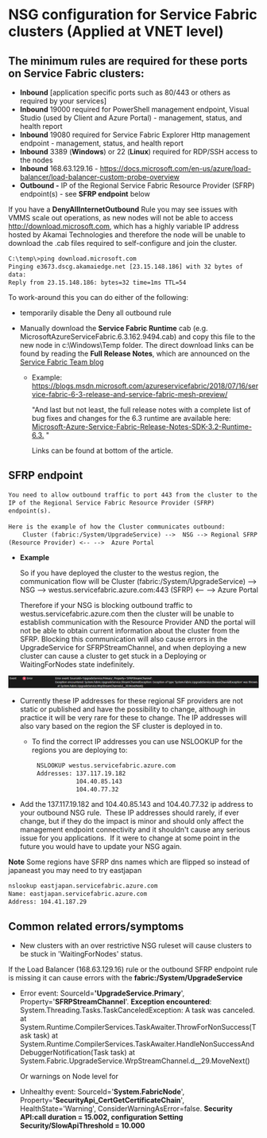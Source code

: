 # NSG configuration for Service Fabric clusters (Applied at VNET level)

## **The minimum rules are required for these ports on Service Fabric clusters:**
-   **Inbound** \[application specific ports such as 80/443 or others as required by your services\]
-   **Inbound** 19000 required for PowerShell management endpoint, Visual Studio (used by Client and Azure Portal) - management, status, and health report
-   **Inbound** 19080 required for Service Fabric Explorer Http management endpoint - management, status, and health report
-   **Inbound** 3389 (**Windows**) or 22 (**Linux**) required for RDP/SSH access to the nodes
-   **Inbound** 168.63.129.16 - <https://docs.microsoft.com/en-us/azure/load-balancer/load-balancer-custom-probe-overview>
-   **Outbound -** IP of the Regional Service Fabric Resource Provider (SFRP) endpoint(s) - see **SFRP endpoint** below

If you have a **DenyAllInternetOutbound** Rule you may see issues with VMMS scale out operations, as new nodes will not be able to access http://download.microsoft.com, which has a highly variable IP address hosted by Akamai Technologies and therefore the node will be unable to download the .cab files required to self-configure and join the cluster.

```command
C:\temp\>ping download.microsoft.com
Pinging e3673.dscg.akamaiedge.net [23.15.148.186] with 32 bytes of data:
Reply from 23.15.148.186: bytes=32 time=1ms TTL=54
```

To work-around this you can do either of the following:

- temporarily disable the  Deny all outbound rule
- Manually download the **Service Fabric Runtime** cab (e.g. MicrosoftAzureServiceFabric.6.3.162.9494.cab) and copy this file to the new node in c:\Windows\Temp folder.  The direct download links can be found by reading the **Full Release Notes**, which are announced on the [Service Fabric Team blog](https://blogs.msdn.microsoft.com/azureservicefabric/)

    - Example: https://blogs.msdn.microsoft.com/azureservicefabric/2018/07/16/service-fabric-6-3-release-and-service-fabric-mesh-preview/

        "And last but not least, the full release notes with a complete list of bug fixes and changes for the 6.3 runtime are available here: [Microsoft-Azure-Service-Fabric-Release-Notes-SDK-3.2-Runtime-6.3.](https://msdnshared.blob.core.windows.net/media/2018/07/Microsoft-Azure-Service-Fabric-Release-Notes-SDK-3.2-Runtime-6.3.pdf) "

        Links can be found at bottom of the article.


## **SFRP endpoint** 

    You need to allow outbound traffic to port 443 from the cluster to the IP of the Regional Service Fabric Resource Provider (SFRP) endpoint(s).

    Here is the example of how the Cluster communicates outbound:
        Cluster (fabric:/System/UpgradeService) -->  NSG --> Regional SFRP (Resource Provider) <-- -->  Azure Portal

- **Example**

    So if you have deployed the cluster to the westus region, the communication flow  will be 
        Cluster (fabric:/System/UpgradeService) -->  NSG --> westus.servicefabric.azure.com:443 (SFRP) <-- -->  Azure Portal

    Therefore if your NSG is blocking outbound traffic to westus.servicefabric.azure.com then the cluster will be unable to establish communication with the Resource Provider AND the portal will not be able to obtain current information about the cluster from the SFRP. Blocking this communication will also cause errors in the UpgradeService for SFRPStreamChannel, and when deploying a new cluster can cause a cluster to get stuck in a Deploying or WaitingForNodes state indefinitely.

![Error UpgradeService.Primary, SFRPStreamChannel, System.FabricUpgradeService.StreamChannelException](../media/nsg01.png)

* Currently these IP addresses for these regional SF providers are not static or published and have the possibility to change, although in practice it will be very rare for these to change. The IP addresses will also vary based on the region the SF cluster is deployed in to.

    - To find the correct IP addresses you can use NSLOOKUP for the regions you are deploying to:

```command
        NSLOOKUP westus.servicefabric.azure.com
        Addresses: 137.117.19.182
                   104.40.85.143
                   104.40.77.32
```

- Add the 137.117.19.182 and 104.40.85.143 and 104.40.77.32 ip address to your outbound NSG rule.  These IP addresses should rarely, if ever change, but if they do the impact is minor and should only affect the management endpoint connectivity and it shouldn't cause any serious issue for you applications.  If it were to change at some point in the future you would have to update your NSG again. 


**Note**  Some regions have SFRP dns names which are flipped so instead of japaneast you may need to try eastjapan

    nslookup eastjapan.servicefabric.azure.com
    Name: eastjapan.servicefabric.azure.com
    Address: 104.41.187.29 

## **Common related errors/symptoms**

* New clusters with an over restrictive NSG ruleset will cause clusters to be stuck in 'WaitingForNodes' status.  

If the Load Balancer (168.63.129.16) rule or the outbound SFRP endpoint rule is missing it can cause errors with the **fabric:/System/UpgradeService**

* Error event: SourceId=**\'UpgradeService.Primary**\', Property=\'**SFRPStreamChannel**\'. **Exception encountered**: System.Threading.Tasks.TaskCanceledException: A task was canceled. at System.Runtime.CompilerServices.TaskAwaiter.ThrowForNonSuccess(Task task) at System.Runtime.CompilerServices.TaskAwaiter.HandleNonSuccessAndDebuggerNotification(Task task) at System.Fabric.UpgradeService.WrpStreamChannel.d\_\_29.MoveNext()

    Or warnings on Node level for
* Unhealthy event: SourceId=\'**System.FabricNode**\', Property=**\'SecurityApi\_CertGetCertificateChain**\', HealthState=\'Warning\', ConsiderWarningAsError=false. **Security API:call duration = 15.002, configuration Setting Security/SlowApiThreshold = 10.000**

